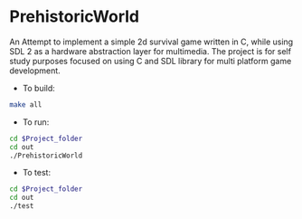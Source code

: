 # PrehistoricWorld
An Attempt to implement a simple 2d survival game written in C, while using SDL 2 as a hardware abstraction layer for multimedia.
The project is for self study purposes focused on using C and SDL library for multi platform game development.

* To build:
```bash
make all
```
* To run:
```bash
cd $Project_folder
cd out
./PrehistoricWorld
```
* To test:
```bash
cd $Project_folder
cd out
./test
```
